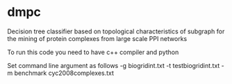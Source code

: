# dmpc
Decision tree classifier based on topological characteristics of subgraph for the mining of protein complexes from large scale PPI networks

To run this code you need to have c++ compiler and python

Set command line argument as follows
-g biogridint.txt -t testbiogridint.txt -m benchmark cyc2008complexes.txt

